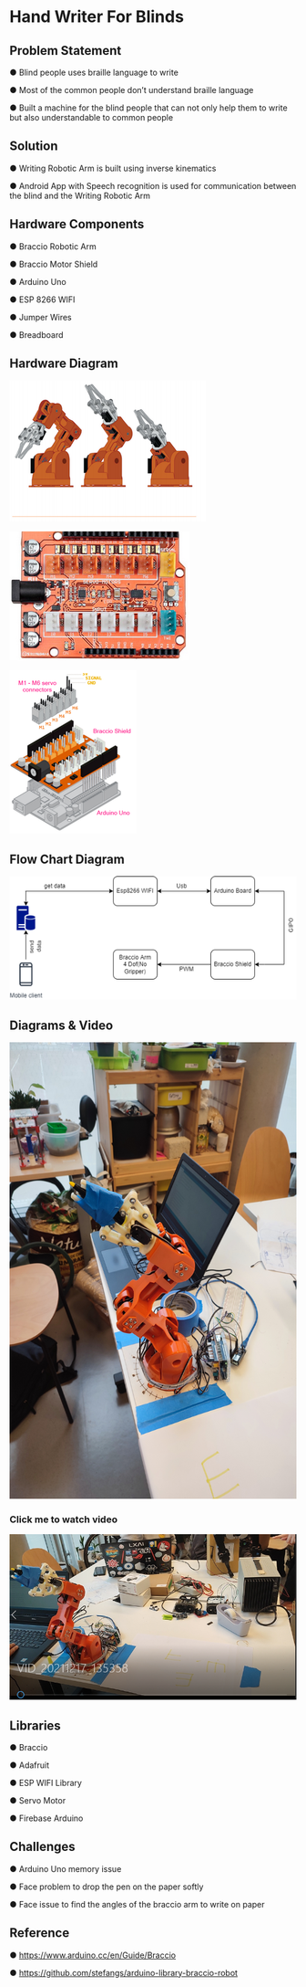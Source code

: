 # Hand Writer For Blinds 

## Problem Statement

● Blind people uses braille language to write

● Most of the common people don’t understand braille language 

● Built a machine for the blind people that can not only help them to write but also 
understandable to common people

## Solution
● Writing Robotic Arm is built using inverse kinematics

● Android App with Speech recognition is used for communication between the blind 
and the Writing Robotic Arm

## Hardware Components
● Braccio Robotic Arm

● Braccio Motor Shield

● Arduino Uno

● ESP 8266 WIFI

● Jumper Wires

● Breadboard

## Hardware Diagram

![alt text](https://github.com/ehsansiddiqui/WritingBraccioRoboticArm/blob/main/WritingBraccioRoboticArm/Images/braccio-endeffectors.png)

![alt text](https://github.com/ehsansiddiqui/WritingBraccioRoboticArm/blob/main/WritingBraccioRoboticArm/Images/braccioshield_orig.png)


![alt text](https://github.com/ehsansiddiqui/WritingBraccioRoboticArm/blob/main/WritingBraccioRoboticArm/Images/braccioshield_1.png)

## Flow Chart Diagram

![alt text](https://github.com/ehsansiddiqui/WritingBraccioRoboticArm/blob/main/WritingBraccioRoboticArm/Images/Untitled%20Diagram.drawio.png)


## Diagrams & Video

<img src="https://github.com/ehsansiddiqui/WritingBraccioRoboticArm/blob/main/WritingBraccioRoboticArm/Images/1642371722559.jpg" data-canonical-src="https://gyazo.com/eb5c5741b6a9a16c692170a41a49c858.png" width="700" height="800" />

### Click me to watch video
[![asciicast](https://github.com/ehsansiddiqui/WritingBraccioRoboticArm/blob/main/WritingBraccioRoboticArm/Images/video.PNG)](https://www.youtube.com/watch?v=tT6huyzZSV0)

## Libraries 

● Braccio 

● Adafruit

● ESP WIFI Library

● Servo Motor

● Firebase Arduino

## Challenges

● Arduino Uno memory issue

● Face problem to drop the pen on the paper softly

● Face issue to find the angles of the braccio arm to write on paper

## Reference

● https://www.arduino.cc/en/Guide/Braccio

● https://github.com/stefangs/arduino-library-braccio-robot







